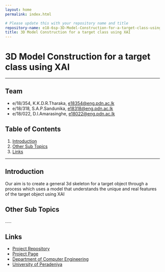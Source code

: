 ```yaml
---
layout: home
permalink: index.html

# Please update this with your repository name and title
repository-name: e18-6sp-3D-Model-Construction-for-a-target-class-using-XAI-Group16
title: 3D Model Construction for a target class using XAI
---
```


[comment]: # "This is the standard layout for the project, but you can clean this and use your own template"

# 3D Model Construction for a target class using XAI

---

## Team
-  e/18/354, K.K.D.R.Tharaka, [e18354@eng.pdn.ac.lk](mailto:name@email.com)
-  e/18/318, S.A.P.Sandunika, [e18318@eng.pdn.ac.lk](mailto:name@email.com)
-  e/18/022, D.I.Amarasinghe, [e18022@eng.pdn.ac.lk](mailto:name@email.com)

## Table of Contents
1. [Introduction](#introduction)
2. [Other Sub Topics](#other-sub-topics)
3. [Links](#links)

---

## Introduction

Our aim is to create a general 3d skeleton for a target object through a process which uses a model that understands  the unique and real features of the target object using XAI

## Other Sub Topics

.....

## Links

- [Project Repository](https://github.com/cepdnaclk/e18-6sp-3D-Model-Construction-for-a-target-class-using-XAI-Group16)
- [Project Page](https://cepdnaclk.github.io/e18-6sp-3D-Model-Construction-for-a-target-class-using-XAI-Group16/)
- [Department of Computer Engineering](http://www.ce.pdn.ac.lk/)
- [University of Peradeniya](https://eng.pdn.ac.lk/)


[//]: # (Please refer this to learn more about Markdown syntax)
[//]: # (https://github.com/adam-p/markdown-here/wiki/Markdown-Cheatsheet)
